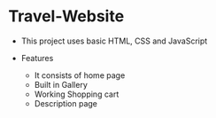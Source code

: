 # Travel-Website

- This project uses basic HTML, CSS and JavaScript

- Features
  * It consists of home page
  * Built in Gallery
  * Working Shopping cart
  * Description page
